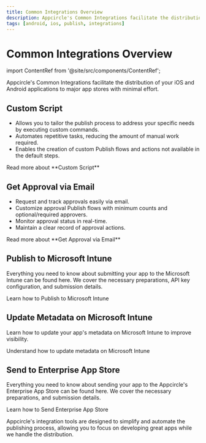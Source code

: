 ```yaml
---
title: Common Integrations Overview
description: Appcircle's Common Integrations facilitate the distribution of your iOS and Android applications to major app stores with minimal effort.
tags: [android, ios, publish, integrations]
---
```


# Common Integrations Overview

import ContentRef from '@site/src/components/ContentRef';

Appcircle's Common Integrations facilitate the distribution of your iOS and Android applications to major app stores with minimal effort.

## Custom Script

- Allows you to tailor the publish process to address your specific needs by executing custom commands.
- Automates repetitive tasks, reducing the amount of manual work required.
- Enables the creation of custom Publish flows and actions not available in the default steps.

<ContentRef url="/publish-integrations/common-publish-integrations/get-approval-via-email">
Read more about **Custom Script**
</ContentRef>

## Get Approval via Email

- Request and track approvals easily via email.
- Customize approval Publish flows with minimum counts and optional/required approvers.
- Monitor approval status in real-time.
- Maintain a clear record of approval actions.

<ContentRef url="/publish-integrations/common-publish-integrations/get-approval-via-email">
Read more about **Get Approval via Email**
</ContentRef>

## Publish to Microsoft Intune

Everything you need to know about submitting your app to the Microsoft Intune can be found here. We cover the necessary preparations, API key configuration, and submission details.

<ContentRef url="/publish-integrations/common-publish-integrations/send-to-microsoft-intune">
Learn how to Publish to Microsoft Intune
</ContentRef>

## Update Metadata on Microsoft Intune

Learn how to update your app's metadata on Microsoft Intune to improve visibility.

<ContentRef url="/publish-integrations/common-publish-integrations/update-metadata-on-microsoft-intune">
Understand how to update metadata on Microsoft Intune
</ContentRef>

## Send to Enterprise App Store

Everything you need to know about sending your app to the Appcircle's Enterprise App Store can be found here. We cover the necessary preparations, and submission details.

<ContentRef url="/publish-integrations/common-publish-integrations/send-to-enterprise-app-store">
Learn how to Send Enterprise App Store
</ContentRef>

Appcircle's integration tools are designed to simplify and automate the publishing process, allowing you to focus on developing great apps while we handle the distribution.
